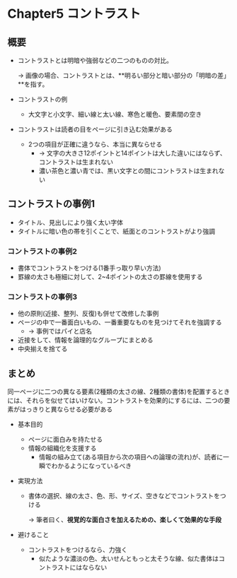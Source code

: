 # Chapter5 コントラスト

## 概要

- コントラストとは明暗や強弱などの二つのものの対比。
    
    → 画像の場合、コントラストとは、**明るい部分と暗い部分の「明暗の差」**を指す。
    
- コントラストの例
    - 大文字と小文字、細い線と太い線、寒色と暖色、要素間の空き
- コントラストは読者の目をページに引き込む効果がある
    - 2つの項目が正確に違うなら、本当に異ならせる
        - → 文字の大きさ12ポイントと14ポイントは大した違いにはならず、コントラストは生まれない
        - 濃い茶色と濃い青では、黒い文字との間にコントラストは生まれない

## コントラストの事例1

- タイトル、見出しにより強く太い字体
- タイトルに暗い色の帯を引くことで、紙面とのコントラストがより強調


### コントラストの事例2

- 書体でコントラストをつける(1番手っ取り早い方法)
- 罫線の太さも極細に対して、2~4ポイントの太さの罫線を使用する

### コントラストの事例3

- 他の原則(近接、整列、反復)も併せて改修した事例
- ページの中で一番面白いもの、一番重要なものを見つけてそれを強調する
    - →  事例ではパイと店名
- 近接をして、情報を論理的なグループにまとめる
- 中央揃えを捨てる

## まとめ

同一ページに二つの異なる要素(2種類の太さの線、2種類の書体)を配置するときには、それらを似せてはいけない。コントラストを効果的にするには、二つの要素がはっきりと異ならせる必要がある

- 基本目的
    - ページに面白みを持たせる
    - 情報の組織化を支援する
        - 情報の組み立て(ある項目から次の項目への論理の流れ)が、読者に一瞬でわかるようになっているべき
- 実現方法
    - 書体の選択、線の太さ、色、形、サイズ、空きなどでコントラストをつける
        
        → 筆者曰く、**視覚的な面白さを加えるための、楽しくて効果的な手段**
        
- 避けること
    - コントラストをつけるなら、力強く
        - 似たような濃淡の色、太いせんともっと太そうな線、似た書体はコントラストにはならない